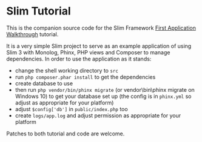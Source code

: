 # Slim Tutorial

This is the companion source code for the Slim Framework [First Application Walkthrough][1] tutorial.

It is a very simple Slim project to serve as an example application of using Slim 3 with Monolog, Phinx, PHP views and Composer to manage dependencies.  In order to use the application as it stands:

* change the shell working directory to `src`
* run `php composer.phar install` to get the dependencies
* create database to use
* then run `php vendor/bin/phinx migrate` (or vendor\bin\phinx migrate on Windows 10) to get your database set up (the config is in `phinx.yml` so adjust as appropriate for your platform)
* adjust `$config['db']` in `public/index.php` too
* create `logs/app.log` and adjust permission as appropriate for your platform

Patches to both tutorial and code are welcome.


[1]: http://www.slimframework.com/docs/tutorial/first-app.html
